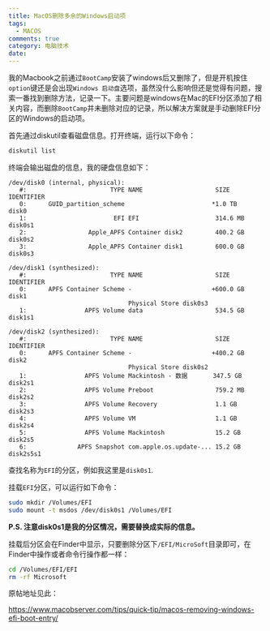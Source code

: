 ```yaml
---
title: MacOS删除多余的Windows启动项
tags:
  - MACOS
comments: true
category: 电脑技术
date:
---
```

我的Macbook之前通过`BootCamp`安装了windows后又删除了，但是开机按住`option`键还是会出现`Windows 启动盘`选项，虽然没什么影响但还是觉得有问题，搜索一番找到删除方法，记录一下。主要问题是windows在Mac的EFI分区添加了相关内容，而删除`BootCamp`并未删除对应的记录，所以解决方案就是手动删除EFI分区的Windows的启动项。

首先通过diskutil查看磁盘信息。打开终端，运行以下命令：

```bash
diskutil list
```

终端会输出磁盘的信息，我的硬盘信息如下：

```shell
/dev/disk0 (internal, physical):
   #:                       TYPE NAME                    SIZE       IDENTIFIER
   0:      GUID_partition_scheme                        *1.0 TB     disk0
   1:                        EFI ⁨EFI⁩                     314.6 MB   disk0s1
   2:                 Apple_APFS ⁨Container disk2⁩         400.2 GB   disk0s2
   3:                 Apple_APFS ⁨Container disk1⁩         600.0 GB   disk0s3

/dev/disk1 (synthesized):
   #:                       TYPE NAME                    SIZE       IDENTIFIER
   0:      APFS Container Scheme -                      +600.0 GB   disk1
                                 Physical Store disk0s3
   1:                APFS Volume ⁨data⁩                    534.5 GB   disk1s1

/dev/disk2 (synthesized):
   #:                       TYPE NAME                    SIZE       IDENTIFIER
   0:      APFS Container Scheme -                      +400.2 GB   disk2
                                 Physical Store disk0s2
   1:                APFS Volume ⁨Mackintosh - 数据⁩       347.5 GB   disk2s1
   2:                APFS Volume ⁨Preboot⁩                 759.2 MB   disk2s2
   3:                APFS Volume ⁨Recovery⁩                1.1 GB     disk2s3
   4:                APFS Volume ⁨VM⁩                      1.1 GB     disk2s4
   5:                APFS Volume ⁨Mackintosh⁩              15.2 GB    disk2s5
   6:              APFS Snapshot ⁨com.apple.os.update-...⁩ 15.2 GB    disk2s5s1
```

查找名称为`EFI`的分区，例如我这里是`disk0s1`.

挂载`EFI`分区，可以运行如下命令：

```bash
sudo mkdir /Volumes/EFI
sudo mount -t msdos /dev/disk0s1 /Volumes/EFI
```

**P.S. 注意disk0s1是我的分区情况，需要替换成实际的信息。**

挂载后分区会在Finder中显示，只要删除分区下`/EFI/MicroSoft`目录即可，在Finder中操作或者命令行操作都一样：

```bash
cd /Volumes/EFI/EFI
rm -rf Microsoft
```

原帖地址见此：

<a href="https://www.macobserver.com/tips/quick-tip/macos-removing-windows-efi-boot-entry/" target="_blank">https://www.macobserver.com/tips/quick-tip/macos-removing-windows-efi-boot-entry/</a>

